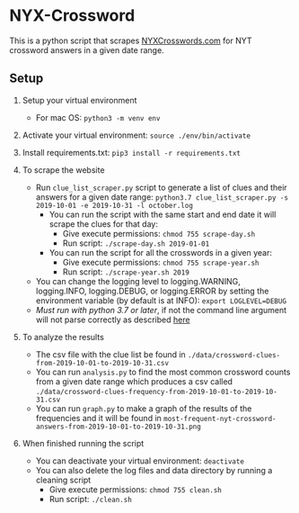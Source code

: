 # NYX-Crossword

This is a python script that scrapes [NYXCrosswords.com](https://nyxcrossword.com/) for NYT crossword answers in a given date range.

## Setup

1. Setup your virtual environment
    - For mac OS: `python3 -m venv env`

2. Activate your virtual environment: `source ./env/bin/activate`

3. Install requirements.txt: `pip3 install -r requirements.txt`

4. To scrape the website 
   - Run `clue_list_scraper.py` script to generate a list of clues and their answers for a given date range: `python3.7 clue_list_scraper.py -s 2019-10-01 -e 2019-10-31 -l october.log`
      - You can run the script with the same start and end date it will scrape the clues for that day: 
          - Give execute permissions: `chmod 755 scrape-day.sh`
          - Run script: `./scrape-day.sh 2019-01-01` 
     - You can run the script for all the crosswords in a given year: 
          - Give execute permissions: `chmod 755 scrape-year.sh`
          - Run script: `./scrape-year.sh 2019`     
    - You can change the logging level to logging.WARNING, logging.INFO, logging.DEBUG, or logging.ERROR by setting the environment variable (by default is at INFO): `export LOGLEVEL=DEBUG`
    - *Must run with python 3.7 or later*, if not the command line argument will not parse correctly as described [here](https://stackoverflow.com/questions/25470844/specify-format-for-input-arguments-argparse-python/25470943)

5. To analyze the results 
    - The csv file with the clue list be found in `./data/crossword-clues-from-2019-10-01-to-2019-10-31.csv`
    - You can run `analysis.py` to find the most common crossword counts from a given date range which produces a csv called `./data/crossword-clues-frequency-from-2019-10-01-to-2019-10-31.csv`
    - You can run `graph.py` to make a graph of the results of the frequencies and it will be found in `most-frequent-nyt-crossword-answers-from-2019-10-01-to-2019-10-31.png`

6. When finished running the script
    - You can deactivate your virtual environment: `deactivate`
    - You can also delete the log files and data directory by running a cleaning script
        - Give execute permissions: `chmod 755 clean.sh`
        - Run script: `./clean.sh`
